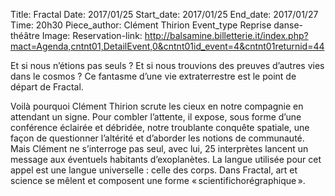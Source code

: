 Title: Fractal
Date: 2017/01/25
Start_date: 2017/01/25
End_date: 2017/01/27
Time: 20h30
Piece_author: Clément Thirion
Event_type Reprise danse-théâtre
Image:
Reservation-link: http://balsamine.billetterie.it/index.php?mact=Agenda,cntnt01,DetailEvent,0&cntnt01id_event=4&cntnt01returnid=44

Et si nous n’étions pas seuls ? Et si nous trouvions des preuves d’autres vies dans le cosmos ? Ce fantasme d’une vie extraterrestre est le point de départ de Fractal.

Voilà pourquoi Clément Thirion scrute les cieux en notre compagnie en attendant un signe. Pour combler l’attente, il expose, sous forme d’une conférence éclairée et débridée, notre troublante conquête spatiale, une façon de questionner l’altérité et d’aborder les notions de communauté. Mais Clément ne s’interroge pas seul, avec lui, 25 interprètes lancent un message aux éventuels habitants d’exoplanètes. La langue utilisée pour cet appel est une langue universelle : celle des corps. Dans Fractal, art et science se mêlent et composent une forme « scientifichorégraphique ».
